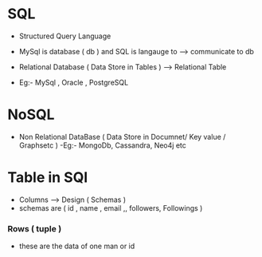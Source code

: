 # SQL
- Structured Query Language
- MySql is database ( db ) and SQL is langauge to --> communicate to db

- Relational Database ( Data Store in Tables ) --> Relational Table 
- Eg:- MySql , Oracle , PostgreSQL 

# NoSQL
- Non Relational DataBase ( Data Store in Documnet/ Key value / Graphsetc )
-Eg:- MongoDb, Cassandra, Neo4j etc

# Table in SQl 
- Columns --> Design ( Schemas )
- schemas are ( id , name , email ,, followers, Followings )

### Rows ( tuple )
- these are the data of one man or id


